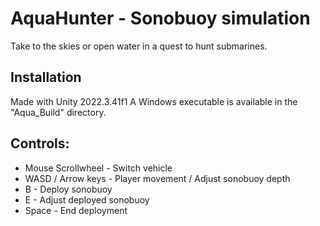 # AquaHunter - Sonobuoy simulation 
Take to the skies or open water in a quest to hunt submarines.

## Installation
Made with Unity 2022.3.41f1
A Windows executable is available in the "Aqua_Build" directory.

## Controls:
- Mouse Scrollwheel - Switch vehicle
- WASD / Arrow keys - Player movement / Adjust sonobuoy depth
- B - Deploy sonobuoy
- E - Adjust deployed sonobuoy
- Space - End deployment
